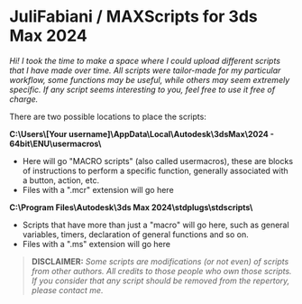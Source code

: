 # JuliFabiani / MAXScripts for 3ds Max 2024

*Hi! I took the time to make a space where I could upload different scripts that I have made over time. All scripts were tailor-made for my particular workflow, some functions may be useful, while others may seem extremely specific. If any script seems interesting to you, feel free to use it free of charge.*

There are two possible locations to place the scripts: 

**C:\Users\\[Your username]\AppData\Local\Autodesk\3dsMax\2024 - 64bit\ENU\usermacros\\**
- Here will go "MACRO scripts" (also called usermacros), these are blocks of instructions to perform a specific function, generally associated with a button, action, etc.
- Files with a ".mcr" extension will go here

**C:\Program Files\Autodesk\3ds Max 2024\stdplugs\stdscripts\\**
- Scripts that have more than just a "macro" will go here, such as general variables, timers, declaration of general functions and so on.
- Files with a ".ms" extension will go here

> **DISCLAIMER:** *Some scripts are modifications (or not even) of scripts from other authors. All credits to those people who own those scripts. If you consider that any script should be removed from the repertory, please contact me.*
